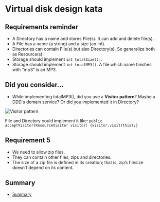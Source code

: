 # Virtual disk design kata
## Requirements reminder
* A Directory has a name and stores File(s). It can add and delete file(s).
* A File has a name (a string) and a size (an int).
* Directories can contain File(s) but also Directory(s). So generalize both as Resource(s).
* Storage should implement ```int totalSize();```.
* Storage should implement ```int totalMP3()```. A file which name finishes with “mp3” is an MP3.

## Did you consider...
* While implementing totalMP3(), did you use a **Visitor pattern**? Maybe a DDD's domain service? Or did you implemented it in Directory?

![Visitor pattern](https://github.com/liopic/virtual-disk-design-kata/raw/master/summary/VisitorPattern.png)

File and Directory could implement it like: ```public acceptVisitor(ResourceVisitor visitor) {visitor.visit(this);}```

## Requirement 5
* We need to allow zip files.
* They can contain other files, zips and directories.
* The size of a zip file is defined in its creation; that is, zip’s filesize doesn’t depend on its content.

## Summary
* [Summary](../summary/README.md)
